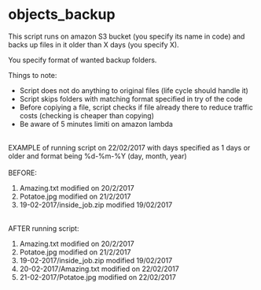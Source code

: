 # objects_backup

This script runs on amazon S3 bucket (you specify its name in code) and backs up files in it older than X days (you specify X).

You specify format of wanted backup folders.

Things to note:
<br>
* Script does not do anything to original files (life cycle should handle it)
* Script skips folders with matching format specified in try of the code
* Before copiying a file, script checks if file already there to reduce traffic costs (checking is cheaper than copying)
* Be aware of 5 minutes limiti on amazon lambda
<br>
EXAMPLE of running script on 22/02/2017 with days specified as 1 days or older and format being %d-%m-%Y (day, month, year)
<br><br>
BEFORE:

1. Amazing.txt modified on 20/2/2017
2. Potatoe.jpg modified on 21/2/2017
4. 19-02-2017/inside_job.zip modified 19/02/2017

<br>
AFTER running script:

1. Amazing.txt modified on 20/2/2017
2. Potatoe.jpg modified on 21/2/2017
3. 19-02-2017/inside_job.zip modified 19/02/2017
4. 20-02-2017/Amazing.txt modified on 22/02/2017
5. 21-02-2017/Potatoe.jpg modified on 22/02/2017
